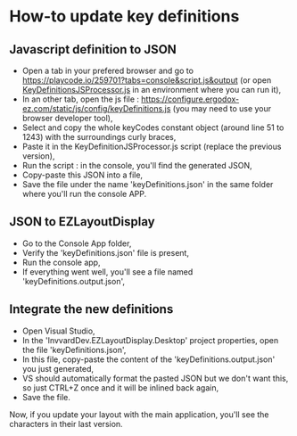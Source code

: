 # How-to update key definitions
## Javascript definition to JSON
- Open a tab in your prefered browser and go to https://playcode.io/259701?tabs=console&script.js&output
  (or open [KeyDefinitionsJSProcessor.js](https://github.com/Invvard/EZLayoutDisplay/blob/master/resources/Scripts/KeyDefinitionsJSProcessor.js) in an environment where you can run it),
- In an other tab, open the js file : https://configure.ergodox-ez.com/static/js/config/keyDefinitions.js (you may need to use your browser developer tool),
- Select and copy the whole keyCodes constant object (around line 51 to 1243) with the surroundings curly braces,
- Paste it in the KeyDefinitionJSProcessor.js script (replace the previous version),
- Run the script : in the console, you'll find the generated JSON,
- Copy-paste this JSON into a file,
- Save the file under the name 'keyDefinitions.json' in the same folder where you'll run the console APP.

## JSON to EZLayoutDisplay
- Go to the Console App folder,
- Verify the 'keyDefinitions.json' file is present,
- Run the console app,
- If everything went well, you'll see a file named 'keyDefinitions.output.json',

## Integrate the new definitions
- Open Visual Studio,
- In the 'InvvardDev.EZLayoutDisplay.Desktop' project properties, open the file 'keyDefinitions.json',
- In this file, copy-paste the content of the 'keyDefinitions.output.json' you just generated,
- VS should automatically format the pasted JSON but we don't want this, so just CTRL+Z once and it will be inlined back again,
- Save the file.

Now, if you update your layout with the main application, you'll see the characters in their last version.

